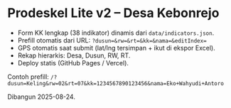 # Prodeskel Lite v2 – Desa Kebonrejo

- Form KK lengkap (38 indikator) dinamis dari `data/indicators.json`.
- Prefill otomatis dari URL: `?dusun=&rw=&rt=&kk=&nama=&editIndex=`
- GPS otomatis saat submit (lat/lng tersimpan + ikut di ekspor Excel).
- Rekap hierarkis: Desa, Dusun, RW, RT.
- Deploy statis (GitHub Pages / Vercel).

Contoh prefill:
`/?dusun=Keling&rw=02&rt=07&kk=1234567890123456&nama=Eko+Wahyudi+Antoro`

Dibangun 2025-08-24.
